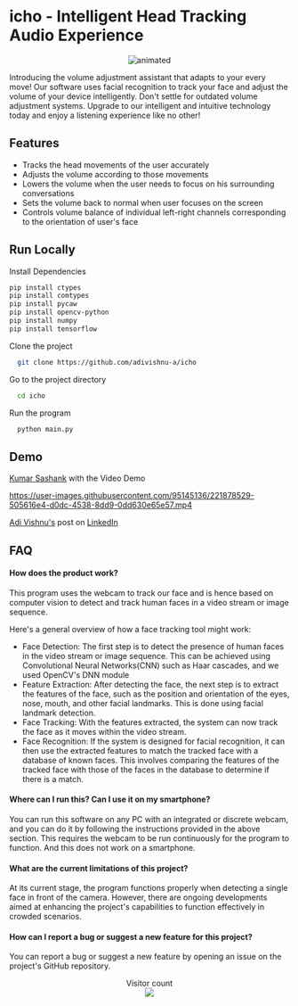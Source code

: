 
# icho - Intelligent Head Tracking Audio Experience

<p align="center">
  <img src="https://user-images.githubusercontent.com/95145136/221834389-86a8884f-b594-4877-88cd-8976637acc73.gif" alt="animated" />
</p>


Introducing the volume adjustment assistant that adapts to your every move! Our software uses facial recognition to track your face and adjust the volume of your device intelligently. Don't settle for outdated volume adjustment systems. Upgrade to our intelligent and intuitive technology today and enjoy a listening experience like no other!


## Features

- Tracks the head movements of the user accurately
- Adjusts the volume according to those movements
- Lowers the volume when the user needs to focus on his surrounding conversations
- Sets the volume back to normal when user focuses on the screen
- Controls volume balance of individual left-right channels corresponding to the orientation of user's face


## Run Locally

Install Dependencies

```bash
pip install ctypes
pip install comtypes
pip install pycaw
pip install opencv-python
pip install numpy
pip install tensorflow
```


Clone the project

```bash
  git clone https://github.com/adivishnu-a/icho
```

Go to the project directory

```bash
  cd icho
```

Run the program

```bash
  python main.py
```

## Demo

[Kumar Sashank](https://github.com/KumarSashank) with the Video Demo


https://user-images.githubusercontent.com/95145136/221878529-505616e4-d0dc-4538-8dd9-0dd630e65e57.mp4



[Adi Vishnu's](https://github.com/adivishnu-a) post on [LinkedIn](https://www.linkedin.com/posts/adi-vishnu-avula_nexttechlab-9hacks-scienceexpo-activity-7036301316339470337-Kcjz)



## FAQ

#### How does the product work?

This program uses the webcam to track our face and is hence based on computer vision to detect and track human faces in a video stream or image sequence.

Here's a general overview of how a face tracking tool might work:   
- Face Detection: The first step is to detect the presence of human faces in the video stream or image sequence. This can be achieved using Convolutional Neural Networks(CNN) such as Haar cascades, and we used OpenCV's DNN module
- Feature Extraction: After detecting the face, the next step is to extract the features of the face, such as the position and orientation of the eyes, nose, mouth, and other facial landmarks. This is done using facial landmark detection.
- Face Tracking: With the features extracted, the system can now track the face as it moves within the video stream.
- Face Recognition: If the system is designed for facial recognition, it can then use the extracted features to match the tracked face with a database of known faces. This involves comparing the features of the tracked face with those of the faces in the database to determine if there is a match.

#### Where can I run this? Can I use it on my smartphone?
You can run this software on any PC with an integrated or discrete webcam, and you can do it by following the instructions provided in the above section. This requires the webcam to be run continuously for the program to function. And this does not work on a smartphone.

#### What are the current limitations of this project?
At its current stage, the program functions properly when detecting a single face in front of the camera. However, there are ongoing developments aimed at enhancing the project's capabilities to function effectively in crowded scenarios.

#### How can I report a bug or suggest a new feature for this project?
You can report a bug or suggest a new feature by opening an issue on the project's GitHub repository.


<p align="center"> 
  Visitor count<br>
  <img src="https://profile-counter.glitch.me/adivishnu-a-icho/count.svg" />
</p>
